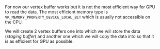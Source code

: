 For now our vertex buffer works but it is not the most efficient way for GPU to read the data. The most efficient memory type is `VK_MEMORY_PROPERTY_DEVICE_LOCAL_BIT` which is usually not accessible on the CPU. 

We will create 2 vertex buffers one into which we will store the data (*staging buffer*) and another one which we will copy the data into so that it is as efficient for GPU as possible.


